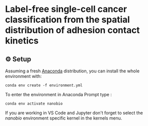 # Label-free single-cell cancer classification from the spatial distribution of adhesion contact kinetics

## ⚙️ Setup

Assuming a fresh [Anaconda](https://www.anaconda.com/download/) distribution, you can install the whole environment with:

```shell
conda env create -f environment.yml
```

To enter the environment in Anaconda Prompt type :

```shell
conda env activate nanobio
```

If you are working in VS Code and Jupyter don't forget to select the *nanobio* environment specific kernel in the kernels menu.
